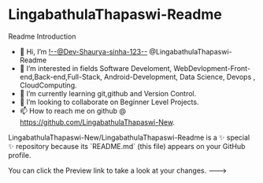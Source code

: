 # LingabathulaThapaswi-Readme
Readme Introduction
- 👋 Hi, I’m <!--@Dev-Shaurya-sinha-123--> @LingabathulaThapaswi-Readme
- 👀 I’m interested in fields Software Develoment, WebDevlopment-Front-end,Back-end,Full-Stack, Android-Development, Data Science, Devops , CloudComputing.
- 🌱 I’m currently learning git,github and Version Control.
- 💞️ I’m looking to collaborate on Beginner Level Projects.
- 📫 How to reach me  on github @ https://github.com/LingabathulaThapaswi-New.

<!---
<!---Dev-Shaurya-sinha-123/Dev-Shaurya-sinha-123--->LingabathulaThapaswi-New/LingabathulaThapaswi-Readme is a ✨ special ✨ repository because its `README.md` (this file) appears on your GitHub profile.
You can click the Preview link to take a look at your changes.
--->
